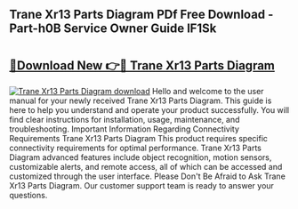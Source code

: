 ## Trane Xr13 Parts Diagram PDf Free Download - Part-h0B Service Owner Guide lF1Sk

# <h2><a href="http://dfjteqp.blite.top/?on=Trane+Xr13+Parts+Diagram">🔗Download New 👉🔴 Trane Xr13 Parts Diagram</a></h2>

[![Trane Xr13 Parts Diagram download](https://i.imgur.com/lujVjoI.png)](http://dfjteqp.blite.top/?on=Trane+Xr13+Parts+Diagram)
Hello and welcome to the user manual for your newly received Trane Xr13 Parts Diagram. This guide is here to help you understand and operate your product successfully. You will find clear instructions for installation, usage, maintenance, and troubleshooting. Important Information Regarding Connectivity Requirements Trane Xr13 Parts Diagram This product requires specific connectivity requirements for optimal performance. Trane Xr13 Parts Diagram advanced features include object recognition, motion sensors, customizable alerts, and remote access, all of which can be accessed and customized through the user interface. Please Don't Be Afraid to Ask Trane Xr13 Parts Diagram. Our customer support team is ready to answer your questions.
